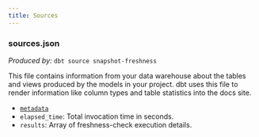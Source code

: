 ```yaml
---
title: Sources
---
```


### sources.json

_Produced by:_ `dbt source snapshot-freshness`

This file contains information from your data warehouse about the tables and views produced by the models in your project. dbt uses this file to render information like column types and table statistics into the docs site.

- [`metadata`](dbt-artifacts#common-artifact-metadata)
- `elapsed_time`: Total invocation time in seconds.
- `results`: Array of freshness-check execution details.
